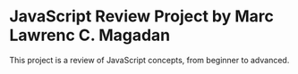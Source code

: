# JavaScript Review Project by Marc Lawrenc C. Magadan
This project is a review of JavaScript concepts, from beginner to advanced.